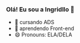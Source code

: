 ### Olá! Eu sou a Ingridllo 👋



- 🔭  cursando ADS 
- 🌱  aprendendo Front-end 
- 😄 Pronouns: ELA/DELA 


